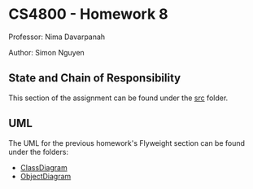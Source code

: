 # CS4800 - Homework 8
Professor: Nima Davarpanah

Author: Simon Nguyen

## State and Chain of Responsibility
This section of the assignment can be found under the [src](./src) folder.

## UML
The UML for the previous homework's Flyweight section can be found under the folders:
* [ClassDiagram](./ClassDiagram)
* [ObjectDiagram](./ObjectDiagram)